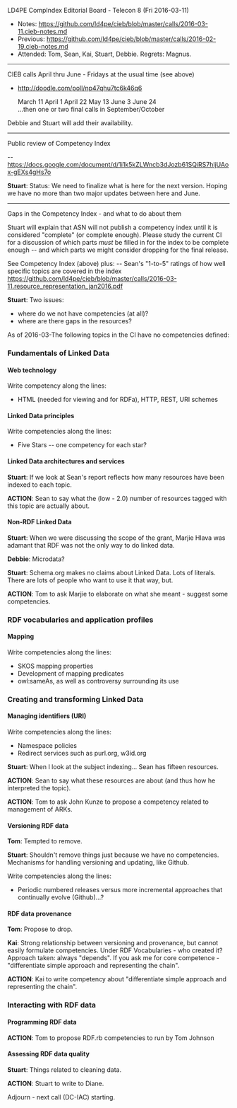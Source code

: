 LD4PE CompIndex Editorial Board - Telecon 8 (Fri 2016-03-11)

* Notes:    https://github.com/ld4pe/cieb/blob/master/calls/2016-03-11.cieb-notes.md
* Previous: https://github.com/ld4pe/cieb/blob/master/calls/2016-02-19.cieb-notes.md
* Attended: Tom, Sean, Kai, Stuart, Debbie. Regrets: Magnus.

----------------------------------------------------------------------
CIEB calls April thru June - Fridays at the usual time (see above)

* http://doodle.com/poll/np47qhu7tc6k46q6

    March 11
    April 1
    April 22 
    May 13 
    June 3 
    June 24    
    ...then one or two final calls in September/October

Debbie and Stuart will add their availability.

----------------------------------------------------------------------
Public review of Competency Index

-- https://docs.google.com/document/d/1i1k5kZLWncb3dJozb61SQiRS7hljUAox-gEXs4gHs7o

__Stuart__: Status: We need to finalize what is here for the next 
version.  Hoping we have no more than two major updates between 
here and June.

----------------------------------------------------------------------
Gaps in the Competency Index - and what to do about them

Stuart will explain that ASN will not publish a competency index until it is 
considered "complete" (or complete enough).  Please study the current CI for 
a discussion of which parts _must_ be filled in for the index to be complete 
enough -- and which parts we might consider dropping for the final release.

See Competency Index (above) plus:
-- Sean's "1-to-5" ratings of how well specific topics are covered in the index
   https://github.com/ld4pe/cieb/blob/master/calls/2016-03-11.resource_representation_jan2016.pdf

__Stuart__: Two issues:
* where do we not have competencies (at all)?
* where are there gaps in the resources?

As of 2016-03-The following topics in the CI have no competencies defined:

### Fundamentals of Linked Data
#### Web technology

Write competency along the lines:
* HTML (needed for viewing and for RDFa), HTTP, REST, URI schemes

#### Linked Data principles

Write competencies along the lines:
* Five Stars -- one competency for each star?

#### Linked Data architectures and services

__Stuart__: If we look at Sean's report reflects how many resources 
have been indexed to each topic.

__ACTION__: Sean to say what the (low - 2.0) number of resources tagged
with this topic are actually about.

#### Non-RDF Linked Data

__Stuart__: When we were discussing the scope of the grant, Marjie Hlava was
adamant that RDF was not the only way to do linked data.

__Debbie__: Microdata?

__Stuart__: Schema.org makes no claims about Linked Data.  Lots of literals.
There are lots of people who want to use it that way, but.

__ACTION__: Tom to ask Marjie to elaborate on what she meant - suggest 
some competencies.

### RDF vocabularies and application profiles
#### Mapping

Write competencies along the lines:
* SKOS mapping properties
* Development of mapping predicates
* owl:sameAs, as well as controversy surrounding its use

### Creating and transforming Linked Data
#### Managing identifiers (URI)

Write competencies along the lines:
* Namespace policies
* Redirect services such as purl.org, w3id.org

__Stuart__: When I look at the subject indexing... Sean has 
fifteen resources.

__ACTION__: Sean to say what these resources are about (and 
thus how he interpreted the topic).

__ACTION__: Tom to ask John Kunze to propose a competency 
related to management of ARKs.

#### Versioning RDF data

__Tom__: Tempted to remove.

__Stuart__: Shouldn't remove things just because we have no competencies.
Mechanisms for handling versioning and updating, like Github.

Write competencies along the lines:
* Periodic numbered releases versus more incremental approaches
  that continually evolve (Github)...?

#### RDF data provenance

__Tom__: Propose to drop.

__Kai__: Strong relationship between versioning and provenance,
but cannot easily formulate competencies.  Under RDF Vocabularies - 
who created it?  Approach taken: always "depends".  If you ask 
me for core competence - "differentiate simple approach and 
representing the chain".

__ACTION__: Kai to write competency about "differentiate simple approach and
representing the chain".

### Interacting with RDF data
#### Programming RDF data

__ACTION__: Tom to propose RDF.rb competencies to run by Tom Johnson

#### Assessing RDF data quality

__Stuart__: Things related to cleaning data.

__ACTION__: Stuart to write to Diane.

Adjourn - next call (DC-IAC) starting.

